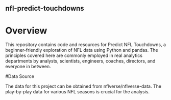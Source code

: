 ## nfl-predict-touchdowns
 
# Overview

This repository contains code and resources for Predict NFL Touchdowns, a beginner-friendly exploration of NFL data using Python and pandas. The principles covered here are commonly employed in real analytics departments by analysts, scientists, engineers, coaches, directors, and everyone in between.

#Data Source

The data for this project can be obtained from nflverse/nflverse-data. The play-by-play data for various NFL seasons is crucial for the analysis.
